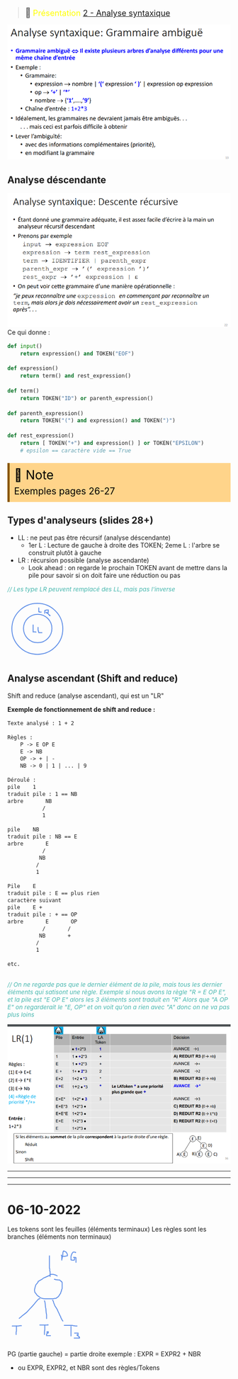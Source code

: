 
> <span style="font-size: 1.5em">📖</span> <span style="color: yellow; font-size: 1.3em;">Présentation [2 - Analyse syntaxique](https://cyberlearn.hes-so.ch/mod/resource/view.php?id=1849355)</span>

![](Screen/2022-09-29-10-34-14.png)

## Analyse déscendante 
![](Screen/2022-09-29-10-45-35.png)
Ce qui donne :
```py
def input()
    return expression() and TOKEN("EOF")

def expression()
    return term() and rest_expression()

def term()
    return TOKEN("ID") or parenth_expression()

def parenth_expression()
    return TOKEN("(") and expression() and TOKEN(")")

def rest_expression()
    return [ TOKEN("+") and expression() ] or TOKEN("EPSILON")
    # epsilon == caractère vide == True
```
<!-- #region NOTE BLOCK --> 
<div style="margin: 20px auto; padding: 10px; background-color: #ffd48a; border-left: 5px solid #8a5700;color: black; font-size: 2em">
<span> 📑 </span>Note<br>
<span style="font-size: 0.75em">
Exemples pages 26-27
</span></div>

<!-- #endregion NOTE BLOCK -->


## Types d'analyseurs (slides 28+)
- LL : ne peut pas être récursif (analyse déscendante)
  - 1er L : Lecture de gauche à droite des TOKEN; 2eme L : l'arbre se construit plutôt à gauche
- LR : récursion possible (analyse ascendante)
  - Look ahead : on regarde le prochain TOKEN avant de mettre dans la pile pour savoir si on doit faire une réduction ou pas

<!-- #region drawnote -->

<span style="color: #46b7ae; font-style: italic; font-size: 0.85rem">// Les type LR peuvent remplacé des LL, mais pas l'inverse</span> 

<svg id="svg" xmlns="http://www.w3.org/2000/svg" viewbox="124.09300231933594,-3.9670066833496094,135.13401794433594,135.13401794433594" style="height:135.13401794433594"><circle cx="192.46" cy="62.8" fill="none" stroke="#6190e8" stroke-width="2" r="32.110434441159455" d="M 160.34956555884054 62.8 a 32.110434441159455 32.110434441159455 0 1 0 64.22086888231891 0a 32.110434441159455 32.110434441159455 0 1 0 -64.22086888231891 0 Z"></circle><circle cx="191.66" cy="63.6" fill="none" stroke="#6190e8" stroke-width="2" r="57.5670044383065" d="M 134.0929955616935 63.6 a 57.5670044383065 57.5670044383065 0 1 0 115.134008876613 0a 57.5670044383065 57.5670044383065 0 1 0 -115.134008876613 0 Z"></circle><path d="M 182.06,54 L 182.06,54.6 L 182.06,56.2 L 182.06,57 L 182.06,59.4 L 182.06,61.8 L 182.06,63.4 L 182.06,65 L 182.06,65.8 L 182.06,66.6 L 182.06,67.4 L 182.06,68.2 L 182.06,69 L 182.06,70.6 L 182.86,70.6 L 183.66,70.6 L 184.46,70.6 L 185.26,70.6 L 186.86,70.6 L 187.66,70.6 L 189.26,71.4" fill="none" stroke="#6190e8" stroke-width="2"></path><path d="M 193.26,59.6 L 193.26,61 L 193.26,62.6 L 193.26,64.2 L 193.26,65.8 L 193.26,66.6 L 194.06,68.2 L 194.06,69.8 L 194.86,70.6 L 194.86,71.4 L 194.86,72.2 L 195.66,72.2 L 197.26,72.2 L 198.06,72.2 L 198.86,72.2 L 200.46,72.2 L 202.06,72.2 L 202.86,72.2" fill="none" stroke="#6190e8" stroke-width="2"></path><path d="M 194.86,15.6 L 194.86,16.2 L 194.86,17 L 194.86,19.4 L 194.86,21 L 194.86,22.6 L 194.86,23.4 L 194.86,24.2 L 194.86,25 L 195.66,25 L 196.46,25 L 196.46,25.8 L 197.26,25.8 L 198.06,25.8 L 198.86,25.8 L 200.46,25.8 L 200.46,26.6" fill="none" stroke="#6190e8" stroke-width="2"></path><path d="M 208.46,29.2 L 208.46,28.2 L 208.46,27.4 L 208.46,26.6 L 208.46,25.8 L 208.46,25 L 208.46,24.2 L 208.46,23.4 L 208.46,22.6 L 209.26,22.6 L 209.26,21.8 L 210.06,21.8 L 210.86,21.8 L 211.66,21 L 212.46,21 L 213.26,21 L 214.86,21 L 215.66,21 L 216.46,21 L 216.46,21.8 L 216.46,22.6 L 216.46,23.4 L 216.46,24.2 L 216.46,25 L 216.46,25.8 L 216.46,26.6 L 215.66,26.6 L 214.86,26.6 L 214.06,26.6 L 213.26,26.6 L 212.46,26.6 L 211.66,26.6 L 212.46,27.4 L 213.26,27.4 L 213.26,28.2 L 214.86,29 L 215.66,29 L 216.46,29.8 L 217.26,30.6 L 217.26,31.4 L 218.86,32.2 L 218.86,33 L 219.66,33 L 219.66,33.8 L 220.46,33.8 L 220.46,34.6" fill="none" stroke="#6190e8" stroke-width="2"></path></svg>  
<!-- #endregion -->

## Analyse ascendant (Shift and reduce)
Shift and reduce (analyse ascendant), qui est un "LR"

**Exemple de fonctionnement de shift and reduce :**

```
Texte analysé : 1 + 2

Règles : 
    P -> E OP E
    E -> NB
    OP -> + | -
    NB -> 0 | 1 | ... | 9

Déroulé :
pile    1
traduit pile : 1 == NB
arbre       NB
           /
           1

pile    NB
traduit pile : NB == E
arbre       E
           /
          NB
         /
         1

Pile    E
traduit pile : E == plus rien
caractère suivant
pile    E +
traduit pile : + == OP
arbre       E       OP
           /       /
          NB       +
         /
         1

etc.


```
<span style="color: #46b7ae; font-style: italic; font-size: 0.85rem">// On ne regarde pas que le dernier élément de la pile, mais tous les dernier éléments qui satisont une règle.
Exemple si nous avons la règle "R = E OP E", et la pile est "E OP E" alors les 3 éléments sont traduit en "R" 
Alors que "A OP E" on regarderait le "E, OP" et on voit qu'on a rien avec "A" donc on ne va pas plus loins
</span> 

![](Screen/2022-09-29-11-10-40.png)

----
----
----

# 06-10-2022

Les tokens sont les feuilles (éléments terminaux)
Les règles sont les branches (éléments non terminaux)

<!-- #region drawnote -->
<svg id="svg" xmlns="http://www.w3.org/2000/svg" viewbox="143.25999450683594,4.600000381469727,172.8000030517578,216.79998779296875" style="height:216.79998779296875"><path d="M 256.46,71.2 L 254.86,70.6 L 254.06,69.8 L 252.46,69 L 251.66,69 L 250.06,68.2 L 249.26,68.2 L 246.86,67.4 L 245.26,67.4 L 243.66,67.4 L 242.06,67.4 L 241.26,67.4 L 236.46,70.6 L 227.66,74.6 L 225.26,75.4 L 221.26,78.6 L 212.46,83.4 L 212.46,85 L 209.26,89 L 207.66,90.6 L 206.06,95.4 L 205.26,98.6 L 204.46,101.8 L 204.46,104.2 L 205.26,108.2 L 206.86,109.8 L 210.86,115.4 L 212.46,116.2 L 215.66,118.6 L 216.46,119.4 L 219.66,121 L 222.06,121.8 L 222.86,121.8 L 226.06,122.6 L 229.26,122.6 L 234.86,122.6 L 239.66,122.6 L 242.06,122.6 L 245.26,122.6 L 247.66,122.6 L 249.26,121.8 L 252.46,121.8 L 254.86,120.2 L 255.66,119.4 L 257.26,118.6 L 258.86,117 L 259.66,115.4 L 261.26,113.8 L 261.26,113 L 263.66,109.8 L 263.66,108.2 L 265.26,105 L 265.26,104.2 L 265.26,103.4 L 266.86,99.4 L 266.86,96.2 L 266.86,95.4 L 266.86,93 L 266.86,91.4 L 266.86,89 L 266.86,87.4 L 266.86,86.6 L 266.86,85.8 L 266.06,84.2 L 265.26,84.2 L 264.46,82.6 L 263.66,82.6 L 262.06,81 L 261.26,80.2 L 260.46,80.2 L 258.86,80.2 L 258.06,80.2 L 252.46,79.4 L 251.66,79.4 L 250.86,78.6 L 248.46,78.6" fill="none" stroke="#6190e8" stroke-width="2"></path><path d="M 217.26,122.4 L 216.46,122.6 L 214.86,122.6 L 213.26,123.4 L 212.46,124.2 L 206.06,131.4 L 204.46,133.8 L 197.26,141.8 L 194.86,144.2 L 186.86,153 L 182.86,156.2 L 175.66,161.8 L 173.26,164.2 L 170.06,166.6 L 169.26,167.4" fill="none" stroke="#6190e8" stroke-width="2"></path><path d="M 226.86,126.4 L 226.86,127.4 L 227.66,129 L 228.46,133 L 229.26,141.8 L 230.06,145 L 230.86,154.6 L 231.66,158.6 L 231.66,164.2 L 231.66,167.4 L 231.66,168.2" fill="none" stroke="#6190e8" stroke-width="2"></path><path d="M 245.26,124.8 L 245.26,125.8 L 246.06,126.6 L 246.86,128.2 L 247.66,131.4 L 250.86,139.4 L 251.66,140.2 L 255.66,146.6 L 258.06,152.2 L 260.46,157 L 261.26,159.4 L 263.66,163.4 L 263.66,165 L 265.26,167.4 L 266.06,169.8 L 267.66,171.4 L 268.46,173 L 268.46,173.8" fill="none" stroke="#6190e8" stroke-width="2"></path><path d="M 238.06,24.8 L 238.06,25.8 L 238.06,26.6 L 238.06,27.4 L 238.06,28.2 L 238.06,29 L 238.06,30.6 L 238.06,33.8 L 238.06,37.8 L 238.06,41 L 238.06,41.8 L 238.06,42.6 L 238.06,43.4 L 238.06,45.8 L 238.06,46.6 L 238.06,47.4 L 238.06,48.2 L 238.06,49.8 L 238.06,50.6 L 238.06,51.4 L 238.06,52.2 L 238.06,53 L 238.06,53.8 L 238.86,54.6 L 238.86,55.4 L 238.86,56.2 L 238.86,57 L 238.86,57.8 L 238.86,60.2 L 239.66,61 L 239.66,61.8 L 239.66,62.6 L 239.66,63.4 L 239.66,64.2 L 239.66,65 L 239.66,65.8 L 239.66,66.6 L 239.66,67.4 L 239.66,68.2 L 239.66,69 L 239.66,69.8 L 239.66,70.6 L 239.66,71.4 L 239.66,72.2 L 239.66,73" fill="none" stroke="#6190e8" stroke-width="2"></path><path d="M 264.46,23.2 L 265.26,24.2 L 265.26,25 L 266.06,26.6 L 266.06,29 L 266.06,32.2 L 266.06,34.6 L 266.06,36.2 L 266.06,35.4 L 266.06,33 L 266.86,31.4 L 266.86,29.8 L 267.66,26.6 L 268.46,21.8 L 268.46,18.6 L 269.26,16.2 L 269.26,15.4 L 270.06,14.6 L 270.86,14.6 L 272.46,15.4 L 274.06,16.2 L 275.66,17 L 277.26,19.4 L 278.06,21 L 278.86,22.6 L 278.86,23.4 L 278.86,24.2 L 278.86,25 L 278.06,25.8 L 277.26,25.8 L 275.66,25.8 L 274.06,26.6 L 273.26,26.6 L 272.46,26.6 L 271.66,26.6 L 270.86,26.6 L 270.06,26.6 L 269.26,26.6 L 268.46,26.6" fill="none" stroke="#6190e8" stroke-width="2"></path><path d="M 297.26,19.2 L 297.26,18.6 L 297.26,17.8 L 296.46,17.8 L 295.66,17 L 294.86,17 L 294.06,17 L 293.26,17 L 291.66,17 L 289.26,20.2 L 288.46,21.8 L 287.66,24.2 L 286.86,26.6 L 286.86,28.2 L 286.86,29 L 286.86,31.4 L 286.86,32.2 L 286.86,33 L 286.86,33.8 L 286.86,34.6 L 287.66,34.6 L 288.46,35.4 L 289.26,35.4 L 290.06,35.4 L 290.86,35.4 L 292.46,35.4 L 293.26,35.4 L 294.06,35.4 L 294.06,34.6 L 294.86,33.8 L 294.86,33 L 294.86,31.4 L 294.86,30.6 L 294.86,29.8 L 294.86,29 L 294.06,29 L 293.26,29 L 292.46,29 L 291.66,29 L 293.26,29 L 295.66,29 L 296.46,29 L 297.26,29.8 L 298.06,29.8 L 298.06,30.6 L 298.06,31.4 L 298.06,32.2 L 298.06,33 L 298.06,33.8 L 298.06,35.4 L 298.06,36.2 L 298.06,37.8 L 298.06,38.6 L 298.06,39.4 L 298.06,40.2 L 298.06,41" fill="none" stroke="#6190e8" stroke-width="2"></path><path d="M 153.26,184 L 154.06,184.2 L 154.86,184.2 L 155.66,184.2 L 158.06,184.2 L 162.86,184.2 L 167.66,184.2 L 171.66,183.4 L 172.46,183.4 L 173.26,183.4 L 174.06,183.4 L 174.86,183.4 L 175.66,183.4" fill="none" stroke="#6190e8" stroke-width="2"></path><path d="M 163.66,183.2 L 163.66,184.2 L 163.66,185 L 163.66,186.6 L 163.66,189 L 163.66,191.4 L 163.66,195.4 L 162.86,197.8 L 162.86,199.4 L 162.86,201.8 L 162.86,202.6 L 162.86,203.4 L 162.86,204.2" fill="none" stroke="#6190e8" stroke-width="2"></path><path d="M 215.66,181.6 L 216.46,181.8 L 217.26,181.8 L 218.06,181.8 L 218.86,181.8 L 221.26,181.8 L 222.86,181.8 L 223.66,181.8 L 225.26,181.8 L 226.06,181.8 L 228.46,181.8 L 229.26,181.8 L 230.06,181.8 L 230.86,181.8 L 232.46,181.8 L 233.26,181.8 L 234.06,181.8 L 234.86,181.8 L 234.86,181 L 235.66,181" fill="none" stroke="#6190e8" stroke-width="2"></path><path d="M 227.66,181.6 L 227.66,182.6 L 227.66,183.4 L 227.66,184.2 L 227.66,185.8 L 227.66,187.4 L 227.66,188.2 L 227.66,192.2 L 226.86,197 L 226.86,197.8 L 226.86,201.8 L 226.86,204.2" fill="none" stroke="#6190e8" stroke-width="2"></path><path d="M 231.66,198.4 L 232.46,198.6 L 232.46,197.8 L 233.26,197.8 L 233.26,197 L 234.06,197 L 234.86,197 L 235.66,197 L 235.66,197.8 L 235.66,199.4 L 234.86,200.2 L 234.06,200.2 L 233.26,201 L 232.46,201.8 L 231.66,201.8 L 231.66,202.6 L 231.66,203.4 L 231.66,205 L 231.66,205.8 L 232.46,205.8 L 233.26,205.8 L 234.06,205.8 L 234.86,205.8 L 236.46,205.8 L 237.26,205.8 L 239.66,205.8 L 240.46,205.8 L 241.26,205.8" fill="none" stroke="#6190e8" stroke-width="2"></path><path d="M 270.86,182.4 L 271.66,182.6 L 272.46,182.6 L 273.26,182.6 L 278.06,182.6 L 282.86,182.6 L 289.26,182.6 L 292.46,183.4 L 297.26,184.2 L 298.06,184.2 L 299.66,184.2 L 300.46,184.2 L 301.26,184.2" fill="none" stroke="#6190e8" stroke-width="2"></path><path d="M 286.86,184 L 286.86,185 L 286.86,186.6 L 286.86,189.8 L 286.86,197.8 L 286.86,201 L 286.86,206.6 L 286.86,207.4" fill="none" stroke="#6190e8" stroke-width="2"></path><path d="M 294.06,200 L 294.86,200.2 L 295.66,200.2 L 297.26,200.2 L 299.66,200.2 L 301.26,200.2 L 302.06,200.2 L 302.86,200.2 L 302.86,201 L 302.86,201.8 L 302.86,202.6 L 302.86,203.4 L 302.86,204.2 L 302.06,204.2 L 301.26,204.2 L 300.46,204.2 L 300.46,205 L 302.06,205.8 L 302.86,206.6 L 303.66,207.4 L 305.26,208.2 L 305.26,209.8 L 306.06,209.8 L 306.06,210.6 L 306.06,211.4 L 304.46,211.4 L 303.66,211.4 L 302.06,211.4 L 299.66,211.4 L 296.46,211.4 L 293.26,211.4" fill="none" stroke="#6190e8" stroke-width="2"></path></svg>  
<!-- #endregion -->

PG (partie gauche) = partie droite
exemple : EXPR = EXPR2 + NBR
- ou EXPR, EXPR2, et NBR sont des règles/Tokens
  

